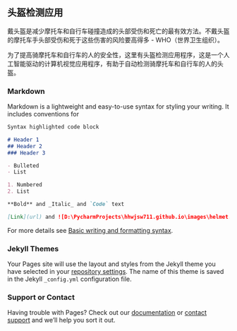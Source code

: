 ## 头盔检测应用

戴头盔是减少摩托车和自行车碰撞造成的头部受伤和死亡的最有效方法。不戴头盔的摩托车手头部受伤和死于这些伤害的风险要高得多 - WHO（世界卫生组织）。

为了提高骑摩托车和自行车的人的安全性，这里有头盔检测应用程序，这是一个人工智能驱动的计算机视觉应用程序，有助于自动检测骑摩托车和自行车的人的头盔。

### Markdown

Markdown is a lightweight and easy-to-use syntax for styling your writing. It includes conventions for

```markdown
Syntax highlighted code block

# Header 1
## Header 2
### Header 3

- Bulleted
- List

1. Numbered
2. List

**Bold** and _Italic_ and `Code` text

[Link](url) and ![D:\PycharmProjects\hhwjsw711.github.io\images\helmet.jpg](src)
```

For more details see [Basic writing and formatting syntax](https://docs.github.com/en/github/writing-on-github/getting-started-with-writing-and-formatting-on-github/basic-writing-and-formatting-syntax).

### Jekyll Themes

Your Pages site will use the layout and styles from the Jekyll theme you have selected in your [repository settings](https://github.com/hhwjsw711/hhwjsw711.github.io/settings/pages). The name of this theme is saved in the Jekyll `_config.yml` configuration file.

### Support or Contact

Having trouble with Pages? Check out our [documentation](https://docs.github.com/categories/github-pages-basics/) or [contact support](https://support.github.com/contact) and we’ll help you sort it out.
